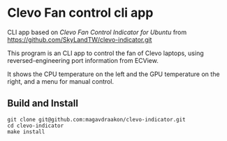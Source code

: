 Clevo Fan control cli app
=========================

CLI app based on *Clevo Fan Control Indicator for Ubuntu* from https://github.com/SkyLandTW/clevo-indicator.git

This program is an CLI app to control the fan of Clevo laptops, using reversed-engineering port information from ECView.

It shows the CPU temperature on the left and the GPU temperature on the right, and a menu for manual control.

Build and Install
-----------------

```shell
git clone git@github.com:magavdraakon/clevo-indicator.git
cd clevo-indicator
make install
```
